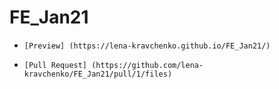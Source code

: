 # FE_Jan21


-     [Preview] (https://lena-kravchenko.github.io/FE_Jan21/)
-     [Pull Request] (https://github.com/lena-kravchenko/FE_Jan21/pull/1/files)
